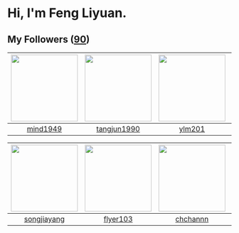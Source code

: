 # Hi, I'm Feng Liyuan.

## My Followers ([90](https://github.com/SunRunAway?tab=followers))

| <img src="https://avatars.githubusercontent.com/u/19871320?v=4" width="150" height="150" /> | <img src="https://avatars.githubusercontent.com/u/7368838?v=4" width="150" height="150" /> | <img src="https://avatars.githubusercontent.com/u/588162?v=4" width="150" height="150" /> | <img src="https://avatars.githubusercontent.com/u/9254545?v=4" width="150" height="150" /> |
| :-----------------------------------------------------------------------------------------: | :----------------------------------------------------------------------------------------: | :---------------------------------------------------------------------------------------: | :----------------------------------------------------------------------------------------: |
|                           [mind1949](https://github.com/mind1949)                           |                        [tangjun1990](https://github.com/tangjun1990)                       |                            [ylm201](https://github.com/ylm201)                            |                            [sunl888](https://github.com/sunl888)                           |

| <img src="https://avatars.githubusercontent.com/u/1459834?v=4" width="150" height="150" /> | <img src="https://avatars.githubusercontent.com/u/829039?v=4" width="150" height="150" /> | <img src="https://avatars.githubusercontent.com/u/4281540?v=4" width="150" height="150" /> | <img src="https://avatars.githubusercontent.com/u/31336171?v=4" width="150" height="150" /> |
| :----------------------------------------------------------------------------------------: | :---------------------------------------------------------------------------------------: | :----------------------------------------------------------------------------------------: | :-----------------------------------------------------------------------------------------: |
|                        [songjiayang](https://github.com/songjiayang)                       |                          [flyer103](https://github.com/flyer103)                          |                           [chchannn](https://github.com/chchannn)                          |                      [ruanjiancaipu](https://github.com/ruanjiancaipu)                      |